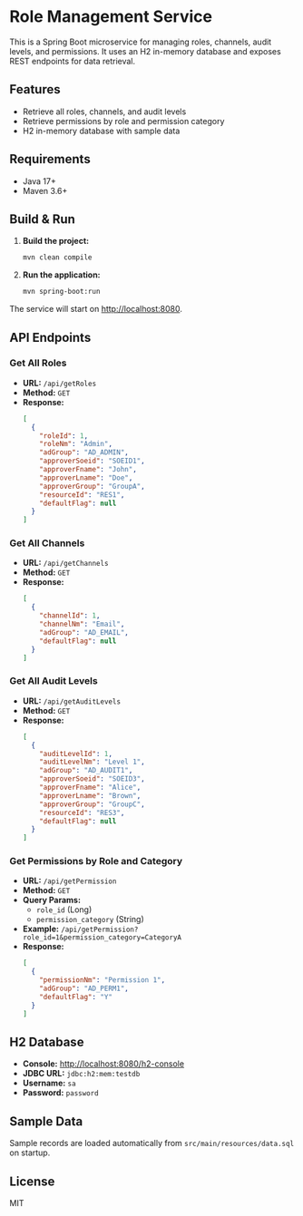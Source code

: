 # Role Management Service

This is a Spring Boot microservice for managing roles, channels, audit levels, and permissions. It uses an H2 in-memory database and exposes REST endpoints for data retrieval.

## Features
- Retrieve all roles, channels, and audit levels
- Retrieve permissions by role and permission category
- H2 in-memory database with sample data

## Requirements
- Java 17+
- Maven 3.6+

## Build & Run

1. **Build the project:**
   ```sh
   mvn clean compile
   ```
2. **Run the application:**
   ```sh
   mvn spring-boot:run
   ```

The service will start on [http://localhost:8080](http://localhost:8080).

## API Endpoints

### Get All Roles
- **URL:** `/api/getRoles`
- **Method:** `GET`
- **Response:**
  ```json
  [
    {
      "roleId": 1,
      "roleNm": "Admin",
      "adGroup": "AD_ADMIN",
      "approverSoeid": "SOEID1",
      "approverFname": "John",
      "approverLname": "Doe",
      "approverGroup": "GroupA",
      "resourceId": "RES1",
      "defaultFlag": null
    }
  ]
  ```

### Get All Channels
- **URL:** `/api/getChannels`
- **Method:** `GET`
- **Response:**
  ```json
  [
    {
      "channelId": 1,
      "channelNm": "Email",
      "adGroup": "AD_EMAIL",
      "defaultFlag": null
    }
  ]
  ```

### Get All Audit Levels
- **URL:** `/api/getAuditLevels`
- **Method:** `GET`
- **Response:**
  ```json
  [
    {
      "auditLevelId": 1,
      "auditLevelNm": "Level 1",
      "adGroup": "AD_AUDIT1",
      "approverSoeid": "SOEID3",
      "approverFname": "Alice",
      "approverLname": "Brown",
      "approverGroup": "GroupC",
      "resourceId": "RES3",
      "defaultFlag": null
    }
  ]
  ```

### Get Permissions by Role and Category
- **URL:** `/api/getPermission`
- **Method:** `GET`
- **Query Params:**
  - `role_id` (Long)
  - `permission_category` (String)
- **Example:**
  `/api/getPermission?role_id=1&permission_category=CategoryA`
- **Response:**
  ```json
  [
    {
      "permissionNm": "Permission 1",
      "adGroup": "AD_PERM1",
      "defaultFlag": "Y"
    }
  ]
  ```

## H2 Database
- **Console:** [http://localhost:8080/h2-console](http://localhost:8080/h2-console)
- **JDBC URL:** `jdbc:h2:mem:testdb`
- **Username:** `sa`
- **Password:** `password`

## Sample Data
Sample records are loaded automatically from `src/main/resources/data.sql` on startup.

## License
MIT 